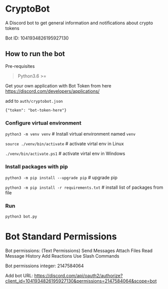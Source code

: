 # CryptoBot

A Discord bot to get general information and notifications about crypto tokens

Bot ID: 1041934826195927130

## How to run the bot

Pre-requisites
> Python3.6 >=

Get your own application with Bot Token from here https://discord.com/developers/applications/

add to `auth/cryptobot.json`

`{"token": "bot-token-here"}`

### Configure virtual environment

`python3 -m venv venv` # Install virtual environment named `venv`

`source ./venv/bin/activate` # activate virtal env in Linux

`./venv/bin/activate.ps1` # activate virtal env in Windows

### Install packages with pip

`python3 -m pip install --upgrade pip` # upgrade pip

`python3 -m pip install -r requirements.txt` # install list of packages from file

### Run

`python3 bot.py`


# Bot Standard Permissions

Bot permissions: (Text Permissions)
Send Messages
Attach Files
Read Message History
Add Reactions
Use Slash Commands

Bot permissions integer:
2147584064

Add bot URL:
https://discord.com/api/oauth2/authorize?client_id=1041934826195927130&permissions=2147584064&scope=bot
